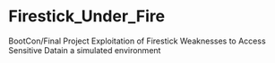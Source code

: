 # Firestick_Under_Fire

BootCon/Final Project
Exploitation of Firestick Weaknesses to Access Sensitive Datain a simulated environment
